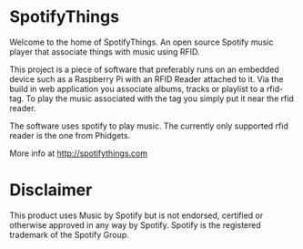 SpotifyThings
=============

Welcome to the home of SpotifyThings.
An open source Spotify music player that associate things with music using RFID.

This project is a piece of software that preferably runs on an embedded device such as a Raspberry Pi with an RFID Reader attached to it.
Via the build in web application you associate albums, tracks or playlist to a rfid-tag.
To play the music associated with the tag you simply put it near the rfid reader.

The software uses spotify to play music. The currently only supported rfid reader is the one from Phidgets.

More info at http://spotifythings.com

Disclaimer
=============
This product uses Music by Spotify but is not endorsed, certified or otherwise approved in any way by Spotify. Spotify is the registered trademark of the Spotify Group.
